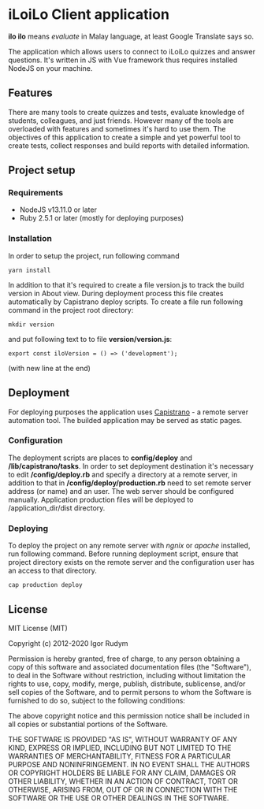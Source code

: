 # iLoiLo Client application

**ilo ilo** means *evaluate* in Malay language, at least Google Translate says so.

The application which allows users to connect to iLoiLo quizzes and answer questions. It's written in JS with Vue framework thus requires
installed NodeJS on your machine.

## Features
There are many tools to create quizzes and tests, evaluate knowledge of students, colleagues, and just friends. However many of the tools are overloaded with features and sometimes it's hard to use them. The objectives of this application to create a simple and yet powerful tool to create tests, collect responses and build reports with detailed information. 


## Project setup

### Requirements
* NodeJS v13.11.0 or later
* Ruby 2.5.1 or later (mostly for deploying purposes)

### Installation
In order to setup the project, run following command
```
yarn install
```

In addition to that it's required to create a file version.js to track the build version in About view. During deployment process this file creates automatically by Capistrano deploy scripts.
To create a file run following command in the project root directory:
```
mkdir version
```
and put following text to to file **version/version.js**:
```
export const iloVersion = () => ('development');

```
(with new line at the end)

## Deployment
For deploying purposes the application uses [Capistrano](https://capistranorb.com/) - a remote server automation tool. The builded application may be served as static pages. 

### Configuration
The deployment scripts are places to **config/deploy** and **/lib/capistrano/tasks**. In order to set deployment destination it's necessary to edit **/config/deploy.rb** and specify a directory at a remote server, in addition to that in **/config/deploy/production.rb** need to set remote server address (or name) and an user. The web server should be configured manually. Application production files will be deployed to /application_dir/dist directory.  

### Deploying
To deploy the project on any remote server with *ngnix* or *apache* installed, run following command. Before running deployment script, ensure that project directory exists on the remote server and the configuration user has an access to that directory. 
```
cap production deploy
```


## License 

MIT License (MIT)

Copyright (c) 2012-2020 Igor Rudym

Permission is hereby granted, free of charge, to any person obtaining a copy of this software and associated documentation files (the "Software"), to deal in the Software without restriction, including without limitation the rights to use, copy, modify, merge, publish, distribute, sublicense, and/or sell copies of the Software, and to permit persons to whom the Software is furnished to do so, subject to the following conditions:

The above copyright notice and this permission notice shall be included in all copies or substantial portions of the Software.

THE SOFTWARE IS PROVIDED "AS IS", WITHOUT WARRANTY OF ANY KIND, EXPRESS OR IMPLIED, INCLUDING BUT NOT LIMITED TO THE WARRANTIES OF MERCHANTABILITY, FITNESS FOR A PARTICULAR PURPOSE AND NONINFRINGEMENT. IN NO EVENT SHALL THE AUTHORS OR COPYRIGHT HOLDERS BE LIABLE FOR ANY CLAIM, DAMAGES OR OTHER LIABILITY, WHETHER IN AN ACTION OF CONTRACT, TORT OR OTHERWISE, ARISING FROM, OUT OF OR IN CONNECTION WITH THE SOFTWARE OR THE USE OR OTHER DEALINGS IN THE SOFTWARE.